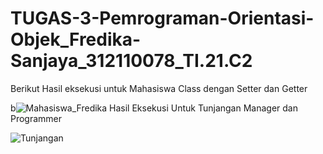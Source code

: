 # TUGAS-3-Pemrograman-Orientasi-Objek_Fredika-Sanjaya_312110078_TI.21.C2
Berikut Hasil eksekusi untuk Mahasiswa Class dengan Setter dan Getter



b![Mahasiswa_Fredika](https://user-images.githubusercontent.com/116275592/200013017-8eb118de-292d-4017-9abe-cd34529120db.jpg)
Hasil Eksekusi Untuk Tunjangan Manager dan Programmer


![Tunjangan](https://user-images.githubusercontent.com/116275592/200013041-c3720d0c-70e8-4019-a05d-c29b4bb9cc9d.jpg)
